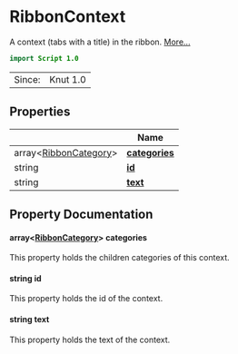 # RibbonContext

A context (tabs with a title) in the ribbon. [More...](#detailed-description)

```qml
import Script 1.0
```

<table>
<tr><td>Since:</td><td>Knut 1.0</td></tr>
</table>

## Properties

| | Name |
|-|-|
|array<[RibbonCategory](../script/ribboncategory.md)>|**[categories](#categories)**|
|string|**[id](#id)**|
|string|**[text](#text)**|

## Property Documentation

#### <a name="categories"></a>array<[RibbonCategory](../script/ribboncategory.md)> **categories**

This property holds the children categories of this context.

#### <a name="id"></a>string **id**

This property holds the id of the context.

#### <a name="text"></a>string **text**

This property holds the text of the context.
